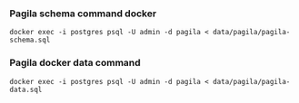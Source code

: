 ### Pagila schema command docker
```
docker exec -i postgres psql -U admin -d pagila < data/pagila/pagila-schema.sql
```

### Pagila docker data command
```
docker exec -i postgres psql -U admin -d pagila < data/pagila/pagila-data.sql
```